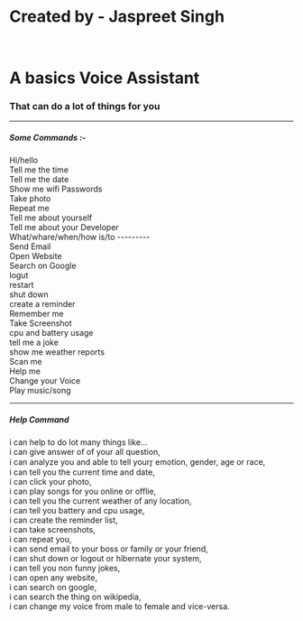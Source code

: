 <h1>Created by - Jaspreet Singh</h1><br>

<h1>A basics Voice Assistant</h1> 

<h3>That can do a lot of things for you</h3>

_________________________________________________________________________________________________________________________________________________________________________________


<h5>Some Commands :-</h5>

<p>
Hi/hello<br>
Tell me the time<br>
Tell me the date<br>
Show me wifi Passwords<br>
Take photo<br>
Repeat me<br>
Tell me about yourself<br>
Tell me about your Developer<br>
What/whare/when/how is/to ---------<br>
Send Email<br>
Open Website<br>
Search on Google<br>
logut<br>
restart<br>
shut down<br>
create a reminder<br>
Remember me<br>
Take Screenshot<br>
cpu and battery usage<br>
tell me a joke<br>
show me weather reports<br>
Scan me<br>
Help me<br>
Change your Voice<br>
Play music/song<br>
</p>

_________________________________________________________________________________________________________________________________________________________________________________

<h5>Help Command</h5>

<p>
i can help to do lot many things like...<br>
i can give answer of of your all question,<br>
i can analyze you and able to tell yourr̥ emotion, gender, age or race,<br>
i can tell you the current time and date,<br>
i can click your photo,<br>
i can play songs for you online or offlie,<br>
i can tell you the current weather of any location,<br>
i can tell you battery and cpu usage,<br>
i can create the reminder list,<br>
i can take screenshots,<br>
i can repeat you,<br>
i can send email to your boss or family or your friend,<br>
i can shut down or logout or hibernate your system,<br>
i can tell you non funny jokes,<br>
i can open any website,<br>
i can search on google,<br>
i can search the thing on wikipedia,<br>
i can change my voice from male to female and vice-versa.
</p>
